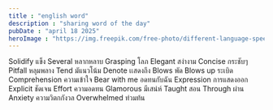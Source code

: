 ```yaml
---
title : "english word"
description : "sharing word of the day"
pubDate : "april 18 2025"
heroImage : "https://img.freepik.com/free-photo/different-language-speech-bubble-hello-concept_53876-125051.jpg?t=st=1744944834~exp=1744948434~hmac=5a1cd140f4da8ba64d1d3aae1ade8e6268ddf0005313defbc1de1fa22154aade&w=1380"
---
```

Solidify แข็ง
Several หลากหลาบ
Grasping โลภ
Elegant สง่างาม 
Concise กระชับๆ
Pitfall หลุมพลาง
Tend มัแนวโน้ม
Denote เเสดงถึง
Blows พัด
Blows up ระเบิด
Comprehension ความเข้าใจ
Bear with me อดทนกับฉัน
Expression การแสดงออก
Explicit ชัดเจน
Effort ความอดทน 
Glamorous มีเสน่ห์
Taught สอน 
Through ผ่าน
Anxiety ความวิตกกังวล
Overwhelmed ท่วมท้น